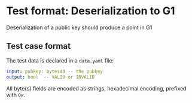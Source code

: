 # Test format: Deserialization to G1

Deserialization of a public key should produce a point in G1

## Test case format

The test data is declared in a `data.yaml` file:

```yaml
input: pubkey: bytes48 -- the pubkey
output: bool  -- VALID or INVALID
```

All byte(s) fields are encoded as strings, hexadecimal encoding, prefixed with `0x`.
